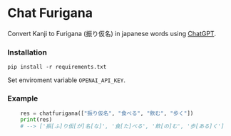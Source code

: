 # Chat Furigana

Convert Kanji to Furigana (振り仮名) in japanese words using [ChatGPT](https://openai.com/blog/chatgpt/).

### Installation

```
pip install -r requirements.txt
```

Set enviroment variable `OPENAI_API_KEY`.

### Example
```python
    res = chatfurigana(["振り仮名", "食べる", "飲む", "歩く"])
    print(res)
    # --> ['振[ふ]り仮[が]名[な]', '食[た]べる', '飲[の]む', '歩[ある]く']
```
